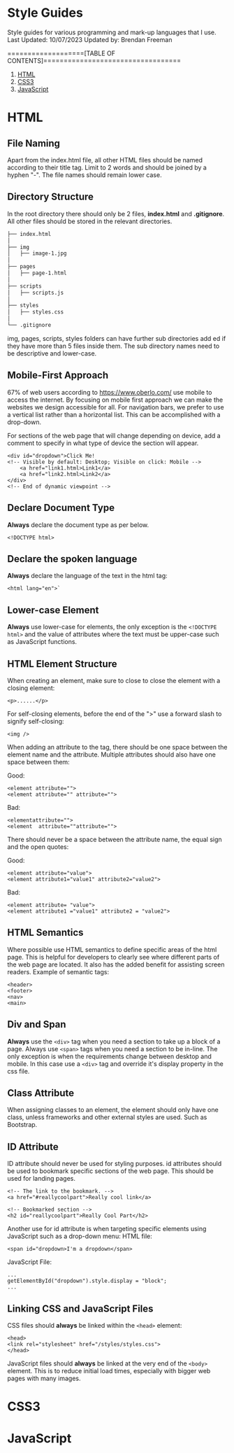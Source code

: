 # Style Guides

Style guides for various programming and mark-up languages that I use.
Last Updated: 10/07/2023
Updated by: Brendan Freeman

===================[TABLE OF CONTENTS]==================================

1. [HTML](#HTML)
2. [CSS3](#CSS3)
3. [JavaScript](#JavaScript)

# HTML

## File Naming

Apart from the index.html file, all other HTML files should be named
according to their title tag. Limit to 2 words and should be joined by
a hyphen "-". The file names should remain lower case.

## Directory Structure

In the root directory there should only be 2 files, **index.html** and 
**.gitignore**. All other files should be stored in the relevant 
directories. 

```markdown
├── index.html
│
├── img
│   ├── image-1.jpg
│
├── pages
│   ├── page-1.html
│ 
├── scripts
│   ├── scripts.js
│
├── styles
│   ├── styles.css
│
└── .gitignore
```
img, pages, scripts, styles folders can have further sub directories add
ed if they have more than 5 files inside them. The sub directory names 
need to be descriptive and lower-case. 

## Mobile-First Approach

67% of web users according to https://www.oberlo.com/ use mobile to 
access the internet. By focusing on mobile first approach we can make 
the websites we design accessible for all. 
For navigation bars, we prefer to use a vertical list rather than a 
horizontal list. This can be accomplished with a drop-down.

For sections of the web page that will change depending on device,
add a comment to specify in what type of device the section will
appear.
```
<div id="dropdown">Click Me!
<!-- Visible by default: Desktop; Visible on click: Mobile -->
	<a href="link1.html>Link1</a>
	<a href="link2.html>Link2</a>
</div>
<!-- End of dynamic viewpoint -->
```

## Declare Document Type

**Always** declare the document type as per below.
```
<!DOCTYPE html>
```

## Declare the spoken language

**Always** declare the language of the text in the html tag:
```
<html lang="en">`
```
## Lower-case Element

**Always** use lower-case for elements, the only exception is the 
`<!DOCTYPE html>` and the value of attributes where the text must be
upper-case such as JavaScript functions.

## HTML Element Structure

When creating an element, make sure to close to close the element with 
a closing element:
```
<p>......</p>
```
For self-closing elements, before the end of the ">" use a forward slash
to signify self-closing:
```
<img />
```
When adding an attribute to the tag, there should be one space between
the element name and the attribute. Multiple attributes should also have
one space between them:

Good:
```
<element attribute="">
<element attribute="" attribute="">
```
Bad:
```
<elementattribute="">
<element  attribute=""attribute="">
```
There should never be a space between the attribute name, the equal sign
and the open quotes:

Good:
```
<element attribute="value">
<element attribute1="value1" attribute2="value2">
```
Bad:
```
<element attribute= "value">
<element attribute1 ="value1" attribute2 = "value2">
```

## HTML Semantics

Where possible use HTML semantics to define specific areas of the html
page. This is helpful for developers to clearly see where different
parts of the web page are located. It also has the added benefit for
assisting screen readers. Example of semantic tags:
```
<header>
<footer>
<nav>
<main>
```

## Div and Span

**Always** use the `<div>` tag when you need a section to take up a block
of a page. Always use `<span>` tags when you need a section to be
in-line. The only exception is when the requirements change between
desktop and mobile. In this case use a `<div>` tag and override
it's display property in the css file.

## Class Attribute

When assigning classes to an element, the element should only have one
class, unless frameworks and other external styles are used. Such as 
Bootstrap.

## ID Attribute

ID attribute should never be used for styling purposes. id attributes 
should be used to bookmark specific sections of the web page. This 
should be used for landing pages.
```
<!-- The link to the bookmark. -->
<a href="#reallycoolpart">Really cool link</a> 

<!-- Bookmarked section -->
<h2 id="reallycoolpart">Really Cool Part</h2>
```
Another use for id attribute is when targeting specific elements using
JavaScript such as a drop-down menu:
HTML file:
```
<span id="dropdown>I'm a dropdown</span>
```
JavaScript File:
```
...
getElementById("dropdown").style.display = "block";
...
```

## Linking CSS and JavaScript Files

CSS files should **always** be linked within the `<head>` element:

```
<head>
<link rel="stylesheet" href="/styles/styles.css">
</head>
```

JavaScript files should **always** be linked at the very end of the 
`<body>` element. This is to reduce initial load times, especially with 
bigger web pages with many images.

# CSS3

# JavaScript